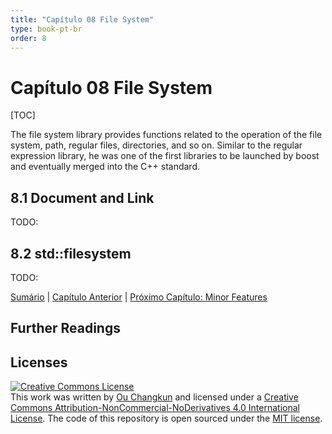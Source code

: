 ```yaml
---
title: "Capítulo 08 File System"
type: book-pt-br
order: 8
---
```


# Capítulo 08 File System

[TOC]

The file system library provides functions related to 
the operation of the file system, path, regular files, directories, and so on. 
Similar to the regular expression library, he was one of the first libraries 
to be launched by boost and eventually merged into the C++ standard.

## 8.1 Document and Link

TODO:

## 8.2 std::filesystem

TODO:

[Sumário](./toc.md) | [Capítulo Anterior](./07-thread.md) | [Próximo Capítulo: Minor Features](./09-others.md)

## Further Readings

## Licenses

<a rel="license" href="http://creativecommons.org/licenses/by-nc-nd/4.0/"><img alt="Creative Commons License" style="border-width:0" src="https://i.creativecommons.org/l/by-nc-nd/4.0/88x31.png" /></a><br />This work was written by [Ou Changkun](https://changkun.de) and licensed under a <a rel="license" href="http://creativecommons.org/licenses/by-nc-nd/4.0/">Creative Commons Attribution-NonCommercial-NoDerivatives 4.0 International License</a>. The code of this repository is open sourced under the [MIT license](../../LICENSE).

